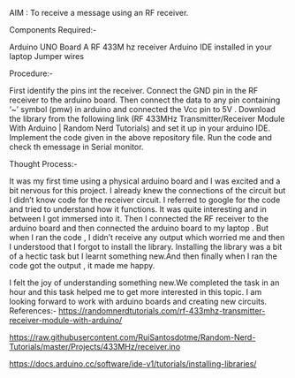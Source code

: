 AIM : To receive a message using an RF receiver.

Components Required:-

Arduino UNO Board
A RF 433M hz  receiver
Arduino IDE installed in your laptop
Jumper wires

Procedure:-

First identify the pins int the receiver.
Connect the GND pin in the RF receiver to the arduino board. Then connect the data to any pin containing ‘~’ symbol (pmw) in arduino and connected the Vcc pin to 5V .
Download the library from the following link (RF 433MHz Transmitter/Receiver Module With Arduino | Random Nerd Tutorials) and set it up in your arduino IDE.
Implement the code given in the above repository file.
Run the code and check th emessage in Serial monitor.

Thought Process:-
  
It was my first time using a physical arduino board and I was excited and a bit nervous  for this project.
I already knew the connections of the circuit but I didn’t  know code for the receiver circuit. 
I referred to google for the code and tried to understand how it functions. It was quite interesting and in between I got immersed into it. 
Then I connected the RF receiver to the arduino board and then connected the arduino board to my laptop .
But when I ran the code , I didn’t receive any output which worried me and then I understood that I forgot to install the library. 
Installing the library was a bit of a hectic task but I learnt something new.And then finally when I ran the code got the output , it made me happy.

I felt the joy of understanding something new.We completed the task in an hour and this task helped me to get more interested in this topic.
I am looking forward to work with arduino boards and creating new circuits.
References:-
https://randomnerdtutorials.com/rf-433mhz-transmitter-receiver-module-with-arduino/

https://raw.githubusercontent.com/RuiSantosdotme/Random-Nerd-Tutorials/master/Projects/433MHz/receiver.ino

https://docs.arduino.cc/software/ide-v1/tutorials/installing-libraries/
